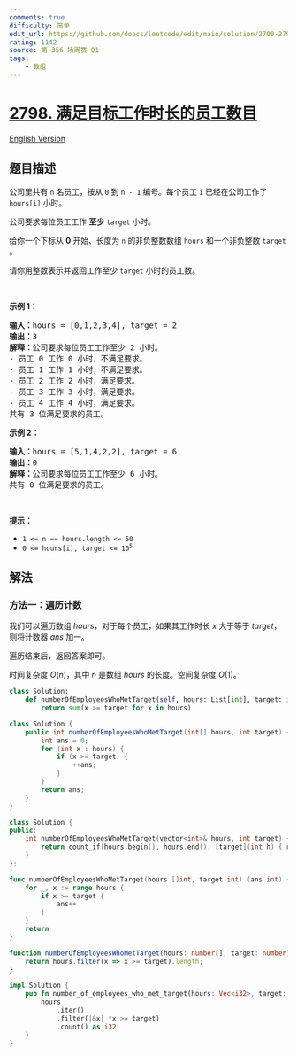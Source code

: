 ```yaml
---
comments: true
difficulty: 简单
edit_url: https://github.com/doocs/leetcode/edit/main/solution/2700-2799/2798.Number%20of%20Employees%20Who%20Met%20the%20Target/README.md
rating: 1142
source: 第 356 场周赛 Q1
tags:
    - 数组
---
```


<!-- problem:start -->

# [2798. 满足目标工作时长的员工数目](https://leetcode.cn/problems/number-of-employees-who-met-the-target)

[English Version](/solution/2700-2799/2798.Number%20of%20Employees%20Who%20Met%20the%20Target/README_EN.md)

## 题目描述

<!-- description:start -->

<p>公司里共有 <code>n</code> 名员工，按从 <code>0</code> 到 <code>n - 1</code> 编号。每个员工 <code>i</code> 已经在公司工作了 <code>hours[i]</code> 小时。</p>

<p>公司要求每位员工工作&nbsp;<strong>至少</strong> <code>target</code> 小时。</p>

<p>给你一个下标从 <strong>0</strong> 开始、长度为 <code>n</code> 的非负整数数组 <code>hours</code> 和一个非负整数 <code>target</code> 。</p>

<p>请你用整数表示并返回工作至少 <code>target</code> 小时的员工数。</p>

<p>&nbsp;</p>

<p><strong>示例 1：</strong></p>

<pre><strong>输入：</strong>hours = [0,1,2,3,4], target = 2
<strong>输出：</strong>3
<strong>解释：</strong>公司要求每位员工工作至少 2 小时。
- 员工 0 工作 0 小时，不满足要求。
- 员工 1 工作 1 小时，不满足要求。
- 员工 2 工作 2 小时，满足要求。
- 员工 3 工作 3 小时，满足要求。
- 员工 4 工作 4 小时，满足要求。
共有 3 位满足要求的员工。
</pre>

<p><strong>示例 2：</strong></p>

<pre><strong>输入：</strong>hours = [5,1,4,2,2], target = 6
<strong>输出：</strong>0
<strong>解释：</strong>公司要求每位员工工作至少 6 小时。
共有 0 位满足要求的员工。
</pre>

<p>&nbsp;</p>

<p><strong>提示：</strong></p>

<ul>
	<li><code>1 &lt;= n == hours.length &lt;= 50</code></li>
	<li><code>0 &lt;=&nbsp;hours[i], target &lt;= 10<sup>5</sup></code></li>
</ul>

<!-- description:end -->

## 解法

<!-- solution:start -->

### 方法一：遍历计数

我们可以遍历数组 $hours$，对于每个员工，如果其工作时长 $x$ 大于等于 $target$，则将计数器 $ans$ 加一。

遍历结束后，返回答案即可。

时间复杂度 $O(n)$，其中 $n$ 是数组 $hours$ 的长度。空间复杂度 $O(1)$。

<!-- tabs:start -->

```python
class Solution:
    def numberOfEmployeesWhoMetTarget(self, hours: List[int], target: int) -> int:
        return sum(x >= target for x in hours)
```

```java
class Solution {
    public int numberOfEmployeesWhoMetTarget(int[] hours, int target) {
        int ans = 0;
        for (int x : hours) {
            if (x >= target) {
                ++ans;
            }
        }
        return ans;
    }
}
```

```cpp
class Solution {
public:
    int numberOfEmployeesWhoMetTarget(vector<int>& hours, int target) {
        return count_if(hours.begin(), hours.end(), [target](int h) { return h >= target; });
    }
};
```

```go
func numberOfEmployeesWhoMetTarget(hours []int, target int) (ans int) {
	for _, x := range hours {
		if x >= target {
			ans++
		}
	}
	return
}
```

```ts
function numberOfEmployeesWhoMetTarget(hours: number[], target: number): number {
    return hours.filter(x => x >= target).length;
}
```

```rust
impl Solution {
    pub fn number_of_employees_who_met_target(hours: Vec<i32>, target: i32) -> i32 {
        hours
            .iter()
            .filter(|&x| *x >= target)
            .count() as i32
    }
}
```

<!-- tabs:end -->

<!-- solution:end -->

<!-- problem:end -->
